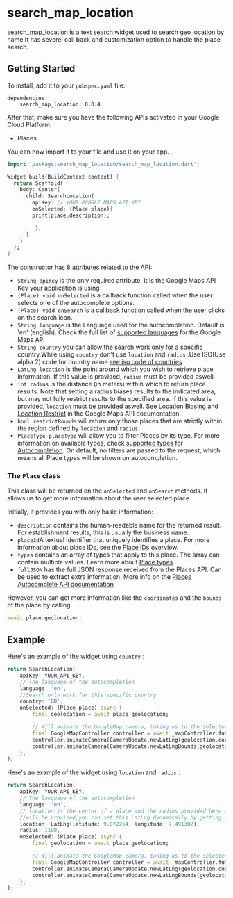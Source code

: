 # search_map_location

search_map_location is a  text search widget used to search geo location by name.It has severel call back and customization option to handle the place search.

## Getting Started

To install, add it to your `pubspec.yaml` file:

```
dependencies:
    search_map_location: 0.0.4
```

After that, make sure you have the following APIs activated in your Google Cloud Platform:
- Places

You can now import it to your file and use it on your app.

```dart
import 'package:search_map_location/search_map_location.dart';
```

```dart
Widget build(BuildContext context) {
  return Scaffold(
    body: Center(
      child: SearchLocation(
        apiKey: // YOUR GOOGLE MAPS API KEY
        onSelected: (Place place){
        print(place.description);

         },
      )
    )
  );
}
```

The constructor has 8 attributes related to the API:
- `String apiKey` is the only required attribute. It is the Google Maps API Key your application is using
- `(Place) void onSelected` is a callback function called when the user selects one of the autocomplete options.
- `(Place) void onSearch` is a callback function called when the user clicks on the search icon.
- `String language` is the Language used for the autocompletion. Default is 'en' (english). Check the full list of [supported languages](https://developers.google.com/maps/faq#languagesupport) for the Google Maps API
- `String country` you can allow the search work only for a specific country.While using `country` don't use `location` and `radius`  .Use ISO(Use alpha 2) code for country name [see iso code of countries](https://www.nationsonline.org/oneworld/country_code_list.htm)
- `LatLng location` is the point around which you wish to retrieve place information. If this value is provided, `radius` must be provided aswell.
- `int radius` is the distance (in meters) within which to return place results. Note that setting a radius biases results to the indicated area, but may not fully restrict results to the specified area. If this value is provided, `location` must be provided aswell. See [Location Biasing and Location Restrict](https://developers.google.com/places/web-service/autocomplete#location_biasing) in the Google Maps API documentation.
- `bool restrictBounds` will return only those places that are strictly within the region defined by `location` and `radius`.
- `PlaceType placeType` will allow you to filter Places by its type. For more information on available types, check [supported types for Autocompletion](https://developers.google.com/places/web-service/autocomplete?#place_types). On default, no filters are passed to the request, which means all Place types will be shown on autocompletion.

### The `Place` class

This class will be returned on the `onSelected` and `onSearch` methods. It allows us to get more information about the user selected place.

Initially, it provides you with only basic information:
- `description` contains the human-readable name for the returned result. For establishment results, this is usually the business name.
- `placeId`A textual identifier that uniquely identifies a place. For more information about place IDs, see the [Place IDs](https://developers.google.com/places/web-service/place-id) overview.
- `types` contains an array of types that apply to this place. The array can contain multiple values. Learn more about [Place types](https://developers.google.com/places/web-service/supported_types).
- `fullJSON` has the full JSON response received from the Places API. Can be used to extract extra information. More info on the [Places Autocomplete API documentation](https://developers.google.com/places/web-service/autocomplete)

However, you can get more information like the `coordinates` and the `bounds` of the place by calling
```dart
await place.geolocation;
```

## Example

Here's an example of the widget using `country` :

```dart
return SearchLocation(
    apiKey: YOUR_API_KEY,
    // The language of the autocompletion
    language: 'en',
    //Search only work for this specific country
    country: 'BD',
    onSelected: (Place place) async {
        final geolocation = await place.geolocation;

        // Will animate the GoogleMap camera, taking us to the selected position with an appropriate zoom
        final GoogleMapController controller = await _mapController.future;
        controller.animateCamera(CameraUpdate.newLatLng(geolocation.coordinates));
        controller.animateCamera(CameraUpdate.newLatLngBounds(geolocation.bounds, 0));
    },
);
```


Here's an example of the widget using `location` and `radius` :

```dart
return SearchLocation(
    apiKey: YOUR_API_KEY,
    // The language of the autocompletion
    language: 'en',
    // location is the center of a place and the radius provided here are between this radius of this place search result
    //will be provided,you can set this LatLng dynamically by getting user lat and long in double value
    location: LatLng(latitude: 9.072264, longitude: 7.491302),
    radius: 1100,
    onSelected: (Place place) async {
        final geolocation = await place.geolocation;

        // Will animate the GoogleMap camera, taking us to the selected position with an appropriate zoom
        final GoogleMapController controller = await _mapController.future;
        controller.animateCamera(CameraUpdate.newLatLng(geolocation.coordinates));
        controller.animateCamera(CameraUpdate.newLatLngBounds(geolocation.bounds, 0));
    },
);
```
